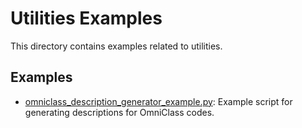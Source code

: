 # Utilities Examples

This directory contains examples related to utilities.

## Examples

- [omniclass_description_generator_example.py](./omniclass_description_generator_example.py): Example script for generating descriptions for OmniClass codes.
